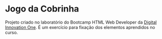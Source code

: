 # Jogo da Cobrinha

Projeto criado no laboratório do Bootcamp HTML Web Developer da [Digital Innovation One](https://web.digitalinnovation.one).
É um exercício para fixação dos elementos aprendidos no curso.
